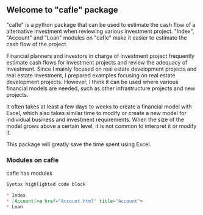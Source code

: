 ## Welcome to "cafle" package

"cafle" is a python package that can be used to estimate the cash flow of a alternative investment when reviewing various investment project.
"Index", "Account" and "Loan" modules on "cafle" make it easier to estimate the cash flow of the project.

Financial planners and investors in charge of investment project frequently estimate cash flows for investment projects and review the adequacy of investment.
Since I mainly focused on real estate development projects and real estate investment, I prepared examples focusing on real estate development projects.
However, I think it can be used where various financial models are needed, such as other infrastructure projects and new projects.

It often takes at least a few days to weeks to create a financial model with Excel, which also takes similar time to modify or create a new model for individual business and investment requirements. 
When the size of the model grows above a certain level, it is not common to interpret it or modify it.

This package will greatly save the time spent using Excel.

### Modules on cafle

cafle has modules 

```markdown
Syntax highlighted code block

* Index
* [Account]<a href="Account.html" title="Account">
* Loan
```
